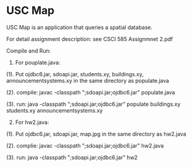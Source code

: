 USC Map
=======================

USC Map is an application that queries a spatial database. 

For detail assignment description: see CSCI 585 Assignmnet 2.pdf

Compile and Run:

1. For pouplate.java:

(1). Put ojdbc6.jar, sdoapi.jar, students.xy, buildings.xy, announcementsystems.xy in the same directory as populate.java

(2). compile: javac -classpath ";sdoapi.jar;ojdbc6.jar" populate.java

(3). run: java -classpath ";sdoapi.jar;ojdbc6.jar" populate buildings.xy students.xy announcementsystems.xy



2. For hw2.java:

(1). Put ojdbc6.jar, sdoapi.jar, map.jpg in the same directory as hw2.java

(2). complie: javac -classpath ";sdoapi.jar;ojdbc6.jar" hw2.java

(3). run: java -classpath ";sdoapi.jar;ojdbc6.jar" hw2
